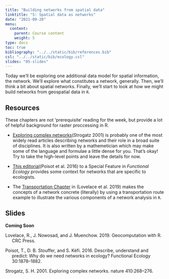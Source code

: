 ```yaml
---
title: "Building networks from spatial data"
linktitle: "5: Spatial data as networks"
date: "2021-09-20"
menu:
  content:
    parent: Course content
    weight: 5
type: docs
toc: true
bibliography: "../../static/bib/references.bib"
csl: "../../static/bib/ecology.csl"
slides: "05-slides"
---
```


Today we’ll be exploring one additional data model for spatial information, the network. We’ll explore what constitutes a network, generally. Then, we’ll think a bit about spatial networks. Finally, we’ll start to look at how we might build networks from geospatial data in `R`.

## Resources

These chapters are not ‘prerequisite’ reading for the week, but provide a lot of helpful background for raster proccessing in R.

-   <i class="fas fa-book"></i> [Exploring complex networks](https://www.nature.com/articles/35065725)(Strogatz 2001) is probably one of the most widely read articles describing networks and their role in a broad suite of disciplines. It is also written by a mathemetician which may make some of the language and formulae a little dense for you. That’s okay! Try to take the high-level points and leave the details for now.

-   <i class="fas fa-book"></i> [This editorial](https://besjournals.onlinelibrary.wiley.com/doi/10.1111/1365-2435.12799)(Poisot et al. 2016) to a Special Feature in *Functional Ecology* provides some context for networks that are specific to ecologists.

-   <i class="fas fa-book"></i> The [Transportation Chapter](https://geocompr.robinlovelace.net/transport.html) in (Lovelace et al. 2019) makes the concepts of a network concrete (literally) by using a transportation route example to illustrate the various components of a network analysis in `R`.

## Slides

**Coming Soon**

<div id="refs" class="references csl-bib-body hanging-indent" line-spacing="2">

<div id="ref-lovelace_geocomputation_2019" class="csl-entry">

Lovelace, R., J. Nowosad, and J. Muenchow. 2019. Geocomputation with R. CRC Press.

</div>

<div id="ref-poisotnetworks" class="csl-entry">

Poisot, T., D. B. Stouffer, and S. Kéfi. 2016. Describe, understand and predict: Why do we need networks in ecology? Functional Ecology 30:1878–1882.

</div>

<div id="ref-strogatz2001exploring" class="csl-entry">

Strogatz, S. H. 2001. Exploring complex networks. nature 410:268–276.

</div>

</div>
